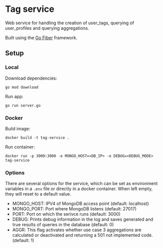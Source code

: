 # Tag service

Web service for handling the creation of user_tags, querying of user_profiles and querying aggregations.

Built using the [Go Fiber](https://gofiber.io/) framework.

## Setup

### Local

Download dependencies:

```
go mod download
```

Run app:

```
go run server.go
```

### Docker

Build image:

```
docker build -t tag-service .
```

Run container:

```
docker run -p 3000:3000 -e MONGO_HOST=<DB_IP> -e DEBUG=<DEBUG_MODE> tag-service
```

### Options

There are several options for the service, which can be set as environment variables in a `.env` file or directly in a docker container. When left empty, they will reset to a default value.

- MONGO_HOST: IPV4 of MongoDB access point (default: localhost)
- MONGO_PORT: Port where MongoDB listens (default: 27017)
- PORT: Port on which the serivce runs (default: 3000)
- DEBUG: Prints debug information in the log and saves generated and true results of queries in the database (default: 0)
- AGGR: This flag activates whether use case 3 aggregations are calculated or deactivated and returning a 501 not implemented code. (default: 1)
